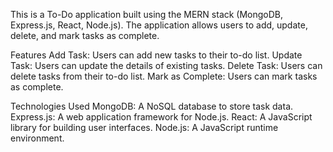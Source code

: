 This is a To-Do application built using the MERN stack (MongoDB, Express.js, React, Node.js). The application allows users to add, update, delete, and mark tasks as complete.

Features
Add Task: Users can add new tasks to their to-do list.
Update Task: Users can update the details of existing tasks.
Delete Task: Users can delete tasks from their to-do list.
Mark as Complete: Users can mark tasks as complete.

Technologies Used
MongoDB: A NoSQL database to store task data.
Express.js: A web application framework for Node.js.
React: A JavaScript library for building user interfaces.
Node.js: A JavaScript runtime environment.
